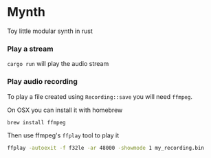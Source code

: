 # Mynth

Toy little modular synth in rust

### Play a stream

`cargo run` will play the audio stream


### Play audio recording

To play a file created using `Recording::save` you will need `ffmpeg`.

On OSX you can install it with homebrew
```bash
brew install ffmpeg
```

Then use ffmpeg's `ffplay` tool to play it
```bash
ffplay -autoexit -f f32le -ar 48000 -showmode 1 my_recording.bin
```
